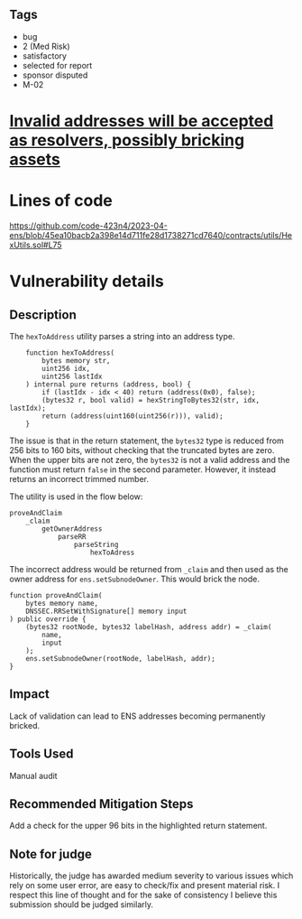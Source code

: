 ## Tags

- bug
- 2 (Med Risk)
- satisfactory
- selected for report
- sponsor disputed
- M-02

# [Invalid addresses will be accepted as resolvers, possibly bricking assets](https://github.com/code-423n4/2023-04-ens-findings/issues/258) 

# Lines of code

https://github.com/code-423n4/2023-04-ens/blob/45ea10bacb2a398e14d711fe28d1738271cd7640/contracts/utils/HexUtils.sol#L75


# Vulnerability details

## Description

The `hexToAddress` utility parses a string into an address type.
```
    function hexToAddress(
        bytes memory str,
        uint256 idx,
        uint256 lastIdx
    ) internal pure returns (address, bool) {
        if (lastIdx - idx < 40) return (address(0x0), false);
        (bytes32 r, bool valid) = hexStringToBytes32(str, idx, lastIdx);
        return (address(uint160(uint256(r))), valid);
    }
```

The issue is that in the return statement, the `bytes32` type is reduced from 256 bits to 160 bits, without checking that the truncated bytes are zero. When the upper bits are not zero, the `bytes32` is not a valid address and the function must return `false` in the second parameter. However, it instead returns an incorrect trimmed number.

The utility is used in the flow below:
```
proveAndClaim
	_claim
		getOwnerAddress
			parseRR
				parseString
					hexToAdress
```

The incorrect address would be returned from `_claim` and then used as the owner address for `ens.setSubnodeOwner`. This would brick the node.

```
function proveAndClaim(
    bytes memory name,
    DNSSEC.RRSetWithSignature[] memory input
) public override {
    (bytes32 rootNode, bytes32 labelHash, address addr) = _claim(
        name,
        input
    );
    ens.setSubnodeOwner(rootNode, labelHash, addr);
}
```

## Impact

Lack of validation can lead to ENS addresses becoming permanently bricked.

## Tools Used

Manual audit

## Recommended Mitigation Steps

Add a check for the upper 96 bits in the highlighted return statement.

## Note for judge 

Historically, the judge has awarded medium severity to various issues which rely on some user error, are easy to check/fix and present material risk. I respect this line of thought and for the sake of consistency I believe this submission should be judged similarly.